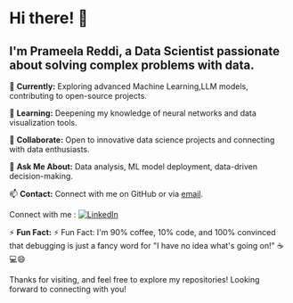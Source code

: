 # Hi there! 👋

 ## I'm Prameela Reddi, a Data Scientist passionate about solving complex problems with data.

🔭 **Currently:** Exploring advanced Machine Learning,LLM models, contributing to open-source projects.

🌱 **Learning:** Deepening my knowledge of neural networks and data visualization tools.

👯 **Collaborate:** Open to innovative data science projects and connecting with data enthusiasts.

💬 **Ask Me About:** Data analysis, ML model deployment, data-driven decision-making.

📫 **Contact:** Connect with me on GitHub or via [email](mailto:prameelareddi1610@gmail.com).

Connect with me :
[![LinkedIn](https://img.shields.io/badge/LinkedIn-Connect-blue?style=flat&logo=linkedin)](https://www.linkedin.com/in/prameelareddi/)

⚡ **Fun Fact:** ⚡ Fun Fact: I'm 90% coffee, 10% code, and 100% convinced that debugging is just a fancy word for "I have no idea what's going on!" ☕💻😄

Thanks for visiting, and feel free to explore my repositories! Looking forward to connecting with you!

